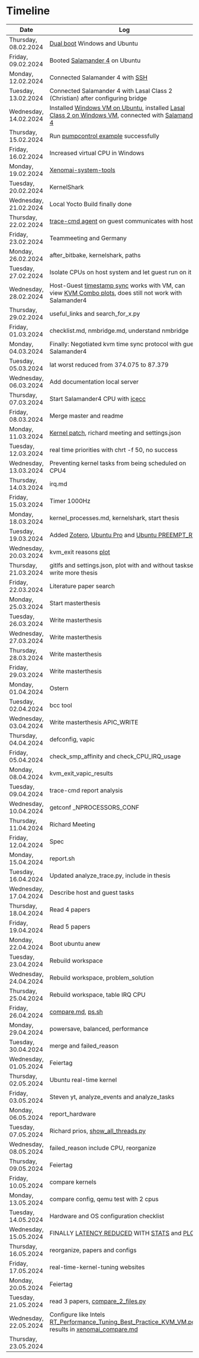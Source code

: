 # Timeline

| Date       | Log |
|------------|-------|
| Thursday, 08.02.2024 | [Dual boot](../resources/images/dual_boot/grub.jpg) Windows and Ubuntu |
| Friday, 09.02.2024 | Booted [Salamander 4](../resources/images/yocto/sigmatek_login.png) on Ubuntu |
| Monday, 12.02.2024 | Connected Salamander 4 with [SSH](../resources/images/yocto/ssh.png)  |
| Tuesday, 13.02.2024 | Connected Salamander 4 with Lasal Class 2 (Christian) after configuring bridge |
| Wednesday, 14.02.2024 | Installed [Windows VM on Ubuntu](../resources/images/lasal/class2/windows_vm.png), installed [Lasal Class 2 on Windows VM](../resources/images/lasal/class2/lasalclass2.png), connected with [Salamander 4](../resources/images/lasal/class2/lasalclass2_connected.png) |
| Thursday, 15.02.2024 | Run [pumpcontrol example](../resources/images/lasal/class2/pumpcontrol.png) successfully |
| Friday, 16.02.2024 | Increased virtual CPU in Windows |
| Monday, 19.02.2024 | [Xenomai-system-tools](../sigmatek/xenomai/xenomai_suite/xenomai-system-tools.md)|
| Tuesday, 20.02.2024 | KernelShark |
| Wednesday, 21.02.2024 | Local Yocto Build finally done |
| Thursday, 22.02.2024 | [trace-cmd agent](../resources/images/trace-cmd/trace-cmd_agent_host_guest.png) on guest communicates with host |
| Friday, 23.02.2024 | Teammeeting and Germany |
| Monday, 26.02.2024 | after_bitbake, kernelshark, paths |
| Tuesday, 27.02.2024 | Isolate CPUs on host system and let guest run on it |
| Wednesday, 28.02.2024 | Host-Guest [timestamp sync](../resources/images/protocol/negotiated_with_guest.png) works with VM, can view [KVM Combo plots](../resources/images/protocol/kvm_combo_plots_vis.png), does still not work with Salamander4 |
| Thursday, 29.02.2024 | useful_links and search_for_x.py |
| Friday, 01.03.2024 | checklist.md, nmbridge.md, understand nmbridge |
| Monday, 04.03.2024 | Finally: Negotiated kvm time sync protocol with guest Salamander4|
| Tuesday, 05.03.2024 | lat worst reduced from 374.075 to 87.379 |
| Wednesday, 06.03.2024 | Add documentation local server |
| Thursday, 07.03.2024 | Start Salamander4 CPU with [icecc](../resources/images/yocto/icecc.png) |
| Friday, 08.03.2024 | Merge master and readme |
| Monday, 11.03.2024 | [Kernel patch](../resources/images/kernel-patch/uname.png), richard meeting and settings.json |
| Tuesday, 12.03.2024 | real time priorities with chrt -f 50, no success |
| Wednesday, 13.03.2024 | Preventing kernel tasks from being scheduled on CPU4 |
| Thursday, 14.03.2024 | irq.md |
| Friday, 15.03.2024 | Timer 1000Hz|
| Monday, 18.03.2024 | kernel_processes.md, kernelshark, start thesis|
| Tuesday, 19.03.2024 | Added [Zotero](https://guides.library.iit.edu/c.php?g=720120&p=6296986), [Ubuntu Pro](https://ubuntu.com/pro/dashboard) and [Ubuntu PREEMPT_RT](https://ubuntu.com/blog/real-time-ubuntu-released)|
| Wednesday, 20.03.2024 | kvm_exit reasons [plot](../sigmatek/trace-cmd/virtualization/taskset/kvm_exits_taskset.png) |
| Thursday, 21.03.2024 | gitlfs and settings.json, plot with and without taskset, write more thesis |
| Friday, 22.03.2024 | Literature paper search |
| Monday, 25.03.2024 | Start masterthesis |
| Tuesday, 26.03.2024 | Write masterthesis  |
| Wednesday, 27.03.2024 | Write masterthesis |
| Thursday, 28.03.2024 | Write masterthesis |
| Friday, 29.03.2024 | Write masterthesis |
| Monday, 01.04.2024 | Ostern |
| Tuesday, 02.04.2024 | bcc tool |
| Wednesday, 03.04.2024 | Write masterthesis APIC_WRITE |
| Thursday, 04.04.2024 | defconfig, vapic |
| Friday, 05.04.2024 | check_smp_affinity and check_CPU_IRQ_usage |
| Monday, 08.04.2024 | kvm_exit_vapic_results |
| Tuesday, 09.04.2024 | trace-cmd report analysis |
| Wednesday, 10.04.2024 | getconf _NPROCESSORS_CONF |
| Thursday, 11.04.2024 | Richard Meeting |
| Friday, 12.04.2024 | Spec |
| Monday, 15.04.2024 | report.sh |
| Tuesday, 16.04.2024 | Updated analyze_trace.py, include in thesis |
| Wednesday, 17.04.2024 | Describe host and guest tasks |
| Thursday, 18.04.2024 | Read 4 papers |
| Friday, 19.04.2024 | Read 5 papers |
| Monday, 22.04.2024 | Boot ubuntu anew |
| Tuesday, 23.04.2024 | Rebuild workspace |
| Wednesday, 24.04.2024 | Rebuild workspace, problem_solution |
| Thursday, 25.04.2024 | Rebuild workspace, table IRQ CPU |
| Friday, 26.04.2024 | [compare.md](../sigmatek/trace-cmd/virtualization/compare.md), [ps.sh](../tools/ps/ps-e.sh) |
| Monday, 29.04.2024 | powersave, balanced, performance |
| Tuesday, 30.04.2024 | merge and failed_reason |
| Wednesday, 01.05.2024 | Feiertag |
| Thursday, 02.05.2024 | Ubuntu real-time kernel |
| Friday, 03.05.2024 | Steven yt, analyze_events and analyze_tasks |
| Monday, 06.05.2024 | report_hardware |
| Tuesday, 07.05.2024 | Richard prios, [show_all_threads.py](../tools/ps/show_all_threads.py) |
| Wednesday, 08.05.2024 | failed_reason include CPU, reorganize |
| Thursday, 09.05.2024 | Feiertag |
| Friday, 10.05.2024 | compare kernels |
| Monday, 13.05.2024 | compare config, qemu test with 2 cpus |
| Tuesday, 14.05.2024 | Hardware and OS configuration checklist |
| Wednesday, 15.05.2024 | FINALLY [LATENCY REDUCED](../sigmatek/xenomai/3rt/max_latency_rt/max_latency_rt_10min_log.md) WITH [STATS](../sigmatek/xenomai/3rt/max_latency_rt/max_latency_rt_statistics.txt) and [PLOT](../sigmatek/xenomai/3rt/max_latency_rt/max_latency_rt.png) |
| Thursday, 16.05.2024 | reorganize, papers and configs |
| Friday, 17.05.2024 | real-time-kernel-tuning websites |
| Monday, 20.05.2024 | Feiertag |
| Tuesday, 21.05.2024 | read 3 papers, [compare_2_files.py](../sigmatek/salamander4/latency_reduction/kernel-patch/compare_2_files.py) |
| Wednesday, 22.05.2024 | Configure like Intels [RT_Performance_Tuning_Best_Practice_KVM_VM.pdf](../resources/pdfs/papers/RT_Performance_Tuning_Best_Practice_KVM_VM.pdf), results in [xenomai_compare.md](../sigmatek/xenomai/xenomai_compare.md) |
| Thursday, 23.05.2024 | |